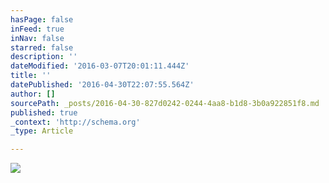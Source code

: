 ```yaml
---
hasPage: false
inFeed: true
inNav: false
starred: false
description: ''
dateModified: '2016-03-07T20:01:11.444Z'
title: ''
datePublished: '2016-04-30T22:07:55.564Z'
author: []
sourcePath: _posts/2016-04-30-827d0242-0244-4aa8-b1d8-3b0a922851f8.md
published: true
_context: 'http://schema.org'
_type: Article

---
```

![](https://the-grid-user-content.s3-us-west-2.amazonaws.com/d40a4b7a-4296-4619-bae1-b05b6ec4b567.jpg)
